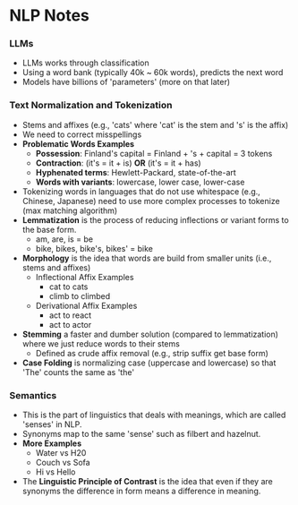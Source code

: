 # NLP Notes

### LLMs
- LLMs works through classification
- Using a word bank (typically 40k ~ 60k words), predicts the next word
- Models have billions of 'parameters' (more on that later)

### Text Normalization and Tokenization
- Stems and affixes (e.g., 'cats' where 'cat' is the stem and 's' is the affix)
- We need to correct misspellings
- **Problematic Words Examples**
  - **Possession**: Finland's capital = Finland + 's + capital = 3 tokens
  - **Contraction**: (it's = it + is) **OR** (it's = it + has)
  - **Hyphenated terms**: Hewlett-Packard, state-of-the-art
  - **Words with variants**: lowercase, lower case, lower-case
- Tokenizing words in languages that do not use whitespace (e.g., Chinese, Japanese) 
need to use more complex processes to tokenize (max matching algorithm)
- **Lemmatization** is the process of reducing inflections or variant forms to the base form.
  - am, are, is = be
  - bike, bikes, bike's, bikes' = bike
- **Morphology** is the idea that words are build from smaller units (i.e., stems and affixes)
  - Inflectional Affix Examples
    - cat to cats
    - climb to climbed
  - Derivational Affix Examples
    - act to react
    - act to actor
- **Stemming** a faster and dumber solution (compared to lemmatization) where
we just reduce words to their stems
  - Defined as crude affix removal (e.g., strip suffix get base form)
- **Case Folding** is normalizing case (uppercase and lowercase) so that 'The' counts
the same as 'the'

### Semantics
- This is the part of linguistics that deals with meanings, which are called 'senses' in NLP.
- Synonyms map to the same 'sense' such as filbert and hazelnut.
- **More Examples**
  - Water vs H20
  - Couch vs Sofa
  - Hi vs Hello
- The **Linguistic Principle of Contrast** is the idea that even if they are synonyms 
the difference in form means a difference in meaning.